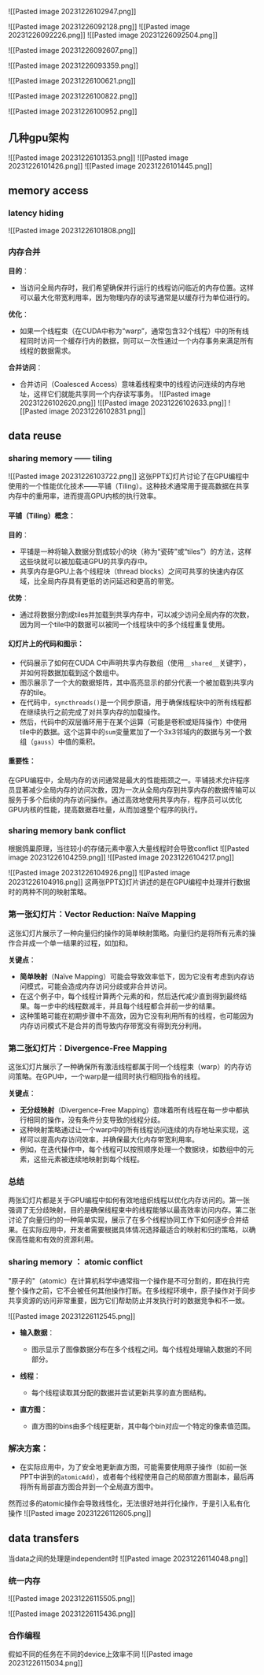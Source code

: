 ![[Pasted image 20231226102947.png]]

![[Pasted image 20231226092128.png]]
![[Pasted image 20231226092226.png]]
![[Pasted image 20231226092504.png]]

![[Pasted image 20231226092607.png]]

![[Pasted image 20231226093359.png]]

![[Pasted image 20231226100621.png]]

![[Pasted image 20231226100822.png]]

![[Pasted image 20231226100952.png]]

## 几种gpu架构
![[Pasted image 20231226101353.png]]
![[Pasted image 20231226101426.png]]
![[Pasted image 20231226101445.png]]

## memory access
### latency hiding
![[Pasted image 20231226101808.png]]

### 内存合并
**目的**：

- 当访问全局内存时，我们希望确保并行运行的线程访问临近的内存位置。这样可以最大化带宽利用率，因为物理内存的读写通常是以缓存行为单位进行的。

**优化**：

- 如果一个线程束（在CUDA中称为“warp”，通常包含32个线程）中的所有线程同时访问一个缓存行内的数据，则可以一次性通过一个内存事务来满足所有线程的数据需求。

**合并访问**：

- 合并访问（Coalesced Access）意味着线程束中的线程访问连续的内存地址，这样它们就能共享同一个内存读写事务。
![[Pasted image 20231226102620.png]]
![[Pasted image 20231226102633.png]]
![[Pasted image 20231226102831.png]]

## data reuse
### sharing memory —— tiling
![[Pasted image 20231226103722.png]]
这张PPT幻灯片讨论了在GPU编程中使用的一个性能优化技术——平铺（Tiling）。这种技术通常用于提高数据在共享内存中的重用率，进而提高GPU内核的执行效率。

#### 平铺（Tiling）概念：

**目的**：
- 平铺是一种将输入数据分割成较小的块（称为“瓷砖”或“tiles”）的方法，这样这些块就可以被加载进GPU的共享内存中。
- 共享内存是GPU上各个线程块（thread blocks）之间可共享的快速内存区域，比全局内存具有更低的访问延迟和更高的带宽。

**优势**：
- 通过将数据分割成tiles并加载到共享内存中，可以减少访问全局内存的次数，因为同一个tile中的数据可以被同一个线程块中的多个线程重复使用。

#### 幻灯片上的代码和图示：

- 代码展示了如何在CUDA C中声明共享内存数组（使用`__shared__`关键字），并如何将数据加载到这个数组中。
- 图示展示了一个大的数据矩阵，其中高亮显示的部分代表一个被加载到共享内存的tile。
- 在代码中，`syncthreads()`是一个同步原语，用于确保线程块中的所有线程都在继续执行之前完成了对共享内存的加载操作。
- 然后，代码中的双层循环用于在某个运算（可能是卷积或矩阵操作）中使用tile中的数据。这个运算中的`sum`变量累加了一个3x3邻域内的数据与另一个数组（`gauss`）中值的乘积。

#### 重要性：

在GPU编程中，全局内存的访问通常是最大的性能瓶颈之一。平铺技术允许程序员显著减少全局内存的访问次数，因为一次从全局内存到共享内存的数据传输可以服务于多个后续的内存访问操作。通过高效地使用共享内存，程序员可以优化GPU内核的性能，提高数据吞吐量，从而加速整个程序的执行。

### sharing memory bank conflict
根据鸽巢原理，当往较小的存储元素中塞入大量线程时会导致conflict
![[Pasted image 20231226104259.png]]
![[Pasted image 20231226104217.png]]

![[Pasted image 20231226104926.png]]
![[Pasted image 20231226104916.png]]
这两张PPT幻灯片讲述的是在GPU编程中处理并行数据时的两种不同的映射策略。
### 第一张幻灯片：Vector Reduction: Naïve Mapping

这张幻灯片展示了一种向量归约操作的简单映射策略。向量归约是将所有元素的操作合并成一个单一结果的过程，如加和。

**关键点**：
- **简单映射**（Naïve Mapping）可能会导致效率低下，因为它没有考虑到内存访问模式，可能会造成内存访问分歧或非合并访问。
- 在这个例子中，每个线程计算两个元素的和，然后迭代减少直到得到最终结果。每一步中的线程数减半，并且每个线程都合并前一步的结果。
- 这种策略可能在初期步骤中不高效，因为它没有利用所有的线程，也可能因为内存访问模式不是合并的而导致内存带宽没有得到充分利用。
### 第二张幻灯片：Divergence-Free Mapping

这张幻灯片展示了一种确保所有激活线程都属于同一个线程束（warp）的内存访问策略。在GPU中，一个warp是一组同时执行相同指令的线程。

**关键点**：
- **无分歧映射**（Divergence-Free Mapping）意味着所有线程在每一步中都执行相同的操作，没有条件分支导致的线程分歧。
- 这种映射策略通过让一个warp中的所有线程访问连续的内存地址来实现，这样可以提高内存访问效率，并确保最大化内存带宽利用率。
- 例如，在迭代操作中，每个线程可以按照顺序处理一个数据块，如数组中的元素，这些元素被连续地映射到每个线程。



### 总结

两张幻灯片都是关于GPU编程中如何有效地组织线程以优化内存访问的。第一张强调了无分歧映射，目的是确保线程束中的线程能够以最高效率访问内存。第二张讨论了向量归约的一种简单实现，展示了在多个线程协同工作下如何逐步合并结果。在实际应用中，开发者需要根据具体情况选择最适合的映射和归约策略，以确保高性能和有效的资源利用。

### sharing memory ： atomic conflict
"原子的"（atomic）在计算机科学中通常指一个操作是不可分割的，即在执行完整个操作之前，它不会被任何其他操作打断。在多线程环境中，原子操作对于同步共享资源的访问非常重要，因为它们帮助防止并发执行时的数据竞争和不一致。

![[Pasted image 20231226112545.png]]
- **输入数据**：
  - 图示显示了图像数据分布在多个线程之间。每个线程处理输入数据的不同部分。

- **线程**：
  - 每个线程读取其分配的数据并尝试更新共享的直方图结构。

- **直方图**：
  - 直方图的bins由多个线程更新，其中每个bin对应一个特定的像素值范围。

### 解决方案：

- 在实际应用中，为了安全地更新直方图，可能需要使用原子操作（如前一张PPT中讲到的`atomicAdd`），或者每个线程使用自己的局部直方图副本，最后再将所有局部直方图合并到一个全局直方图中。

然而过多的atomic操作会导致线性化，无法很好地并行化操作，于是引入私有化操作
![[Pasted image 20231226112605.png]]




## data transfers
当data之间的处理是independent时
![[Pasted image 20231226114048.png]]

### 统一内存
![[Pasted image 20231226115505.png]]

![[Pasted image 20231226115436.png]]
### 合作编程
假如不同的任务在不同的device上效率不同
![[Pasted image 20231226115034.png]]